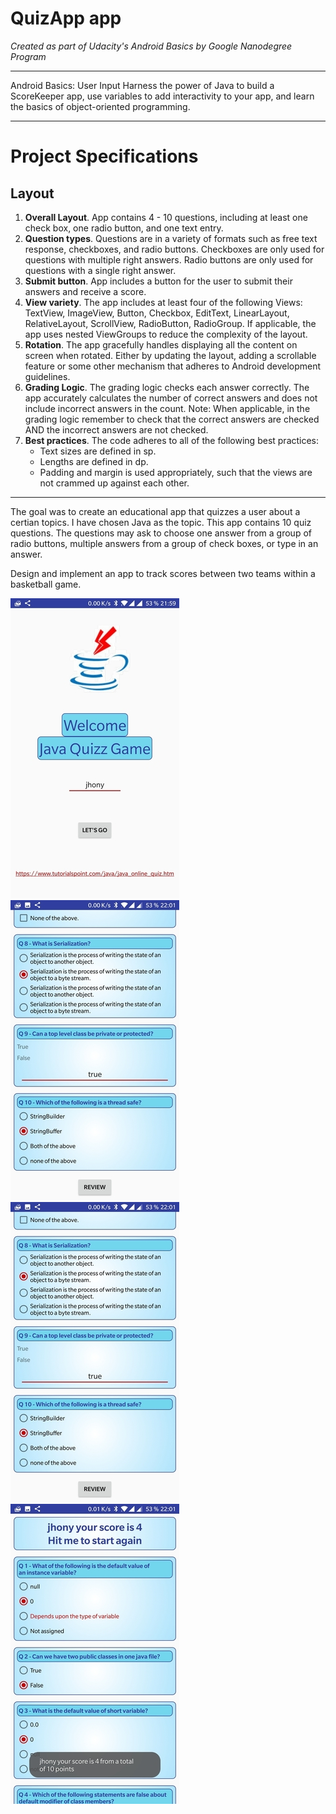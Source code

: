 # QuizApp app

*Created as part of Udacity's Android Basics by Google Nanodegree Program*
____________

Android Basics: User Input
Harness the power of Java to build a ScoreKeeper app, use variables to add interactivity to your app, and learn the basics of object-oriented programming.
____________

# Project Specifications

## Layout

1. **Overall Layout**. App contains 4 - 10 questions, including at least one check box, one radio button, and one text entry.
2. **Question types**. Questions are in a variety of formats such as free text response, checkboxes, and radio buttons.
Checkboxes are only used for questions with multiple right answers. Radio buttons are only used for questions with a single right answer.
3. **Submit button**. App includes a button for the user to submit their answers and receive a score.
4. **View variety**. The app includes at least four of the following Views: TextView, ImageView, Button, Checkbox, EditText, LinearLayout, RelativeLayout, ScrollView, RadioButton, RadioGroup.
If applicable, the app uses nested ViewGroups to reduce the complexity of the layout.
5. **Rotation**. The app gracefully handles displaying all the content on screen when rotated. Either by updating the layout, adding a scrollable feature or some other mechanism that adheres to Android development guidelines.
6. **Grading Logic**. The grading logic checks each answer correctly. The app accurately calculates the number of correct answers and does not include incorrect answers in the count.
Note: When applicable, in the grading logic remember to check that the correct answers are checked AND the incorrect answers are not checked.
7. **Best practices**. The code adheres to all of the following best practices:
   * Text sizes are defined in sp.
   * Lengths are defined in dp.
   * Padding and margin is used appropriately, such that the views are not crammed up against each other.

____________

The goal was to create an educational app that quizzes a user about a certian topics. I have chosen Java as the topic.
This app contains 10 quiz questions. The questions may ask to choose one answer from a group of radio buttons, multiple answers from a group of check boxes, or type in an answer.


Design and implement an app to track scores between two teams within a basketball game.

![Alt Text](https://github.com/fragargon/QuizzApp/raw/master/quizapp.jpeg)![Alt Text](https://github.com/fragargon/QuizzApp/raw/master/quizapp_2.jpeg)
![Alt Text](https://github.com/fragargon/QuizzApp/raw/master/quizapp_2.jpeg)![Alt Text](https://github.com/fragargon/QuizzApp/raw/master/quizapp_3.jpeg)


